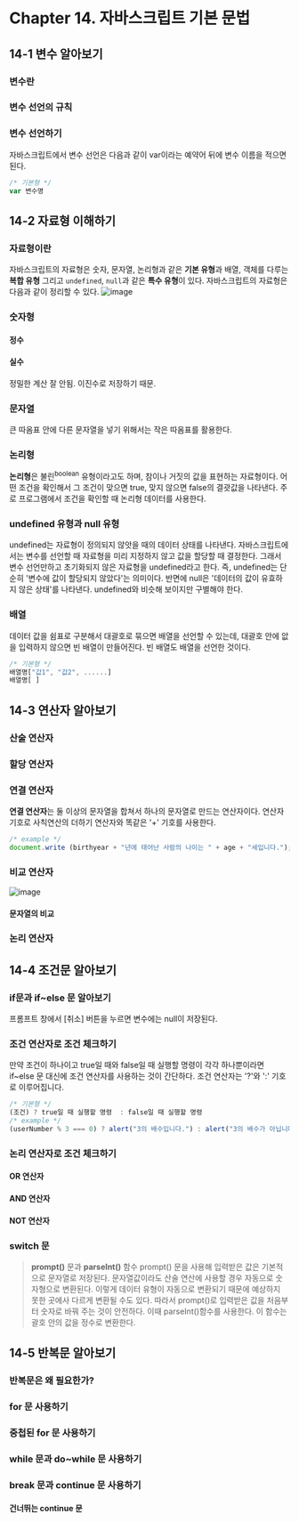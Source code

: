# Chapter 14. 자바스크립트 기본 문법

## 14-1 변수 알아보기

### 변수란

### 변수 선언의 규칙

### 변수 선언하기

자바스크립트에서 변수 선언은 다음과 같이 var이라는 예약어 뒤에 변수 이름을 적으면 된다.

```js
/* 기본형 */
var	변수명
```
## 14-2 자료형 이해하기

### 자료형이란

자바스크립트의 자료형은 숫자, 문자열, 논리형과 같은 **기본 유형**과 배열, 객체를 다루는 **복합 유형** 그리고 `undefined`, `null`과 같은 **특수 유형**이 있다. 자바스크립트의 자료형은 다음과 같이 정리할 수 있다. 
![image](https://user-images.githubusercontent.com/91731260/191683742-2be99880-f1d5-4d35-8dfd-0ce054658578.png)

### 숫자형

#### 정수

#### 실수

정밀한 계산 잘 안됨. 이진수로 저장하기 때문.

### 문자열

큰 따옴표 안에 다른 문자열을 넣기 위해서는 작은 따옴표를 활용한다.

### 논리형

**논리형**은 불린<sup>boolean</sup> 유형이라고도 하며, 참이나 거짓의 값을 표현하는 자료형이다. 어떤 조건을 확인해서 그 조건이 맞으면 true, 맞지 않으면 false의 결괏값을 나타낸다. 주로 프로그램에서 조건을 확인할 때 논리형 데이터를 사용한다.

### undefined 유형과 null 유형

undefined는 자료형이 정의되지 않앗을 때의 데이터 상태를 나타낸다. 자바스크립트에서는 변수를 선언할 때 자료형을 미리 지정하지 않고 값을 할당할 때 결정한다. 그래서 변수 선언만하고 초기화되지 않은 자료형을 undefined라고 한다. 즉, undefined는 단순히 '변수에 값이 할당되지 않았다'는 의미이다.
반면에 null은 '데이터의 값이 유효하지 않은 상태'를 나타낸다. undefined와 비슷해 보이지만 구별해야 한다. 

### 배열

데이터 값을 쉼표로 구분해서 대괄호로 묶으면 배열을 선언할 수 있는데, 대괄호 안에 앖을 입력하지 않으면 빈 배열이 만들어진다. 빈 배열도 배열을 선언한 것이다. 

```js
/* 기본형 */
배열명["값1", "값2", ......]
배열명[ ]
```

## 14-3 연산자 알아보기

### 산술 연산자

### 할당 연산자

### 연결 연산자

**연결 연산자**는 둘 이상의 문자열을 합쳐서 하나의 문자열로 만드는 연산자이다. 연산자 기호로 사칙연산의 더하기 연산자와 똑같은 '+' 기호를 사용한다. 

```js
/* example */
document.write (birthyear + "년에 태어난 사람의 나이는 " + age + "세입니다.");
```

### 비교 연산자

![image](https://user-images.githubusercontent.com/91731260/191689124-cad09cf1-44d8-40b8-acf1-0076036a99f6.png)

#### 문자열의 비교

### 논리 연산자

## 14-4 조건문 알아보기

### if문과 if~else 문 알아보기

프롬프트 창에서 [취소] 버튼을 누르면 변수에는 null이 저장된다.

### 조건 연산자로 조건 체크하기

만약 조건이 하나이고 true일 때와 false일 때 실행할 명령이 각각 하나뿐이라면 if~else 문 대신에 조건 연산자를 사용하는 것이 간단하다. 조건 연산자는 '?'와 ':' 기호로 이루어집니다.

```js
/* 기본형 */
(조건) ? true일 때 실행할 명령  : false일 때 실행할 명령
/* example */
(userNumber % 3 === 0) ? alert("3의 배수입니다.") : alert("3의 배수가 아닙니다.");
```

### 논리 연산자로 조건 체크하기

#### OR 연산자

#### AND 연산자

#### NOT 연산자

### switch 문

> **prompt()** 문과 **parseInt()** 함수
> prompt() 문을 사용해 입력받은 값은 기본적으로 문자열로 저장된다. 문자열값이라도 산술 연산에 사용할 경우 자동으로 숫자형으로 변환된다. 이렇게 데이터 유형이 자동으로 변환되기 때문에 예상하지 못한 곳에사 다르게 변환될 수도 있다. 따라서 prompt()로 입력받은 값을 처음부터 숫자로 바꿔 주는 것이 안전하다. 이때 parseInt()함수를 사용한다. 이 함수는 괄호 안의 값을 정수로 변환한다.

## 14-5 반복문 알아보기

### 반복문은 왜 필요한가?

### for 문 사용하기

### 중첩된 for 문 사용하기

### while 문과 do~while 문 사용하기

### break 문과 continue 문 사용하기

#### 건너뛰는 continue 문


